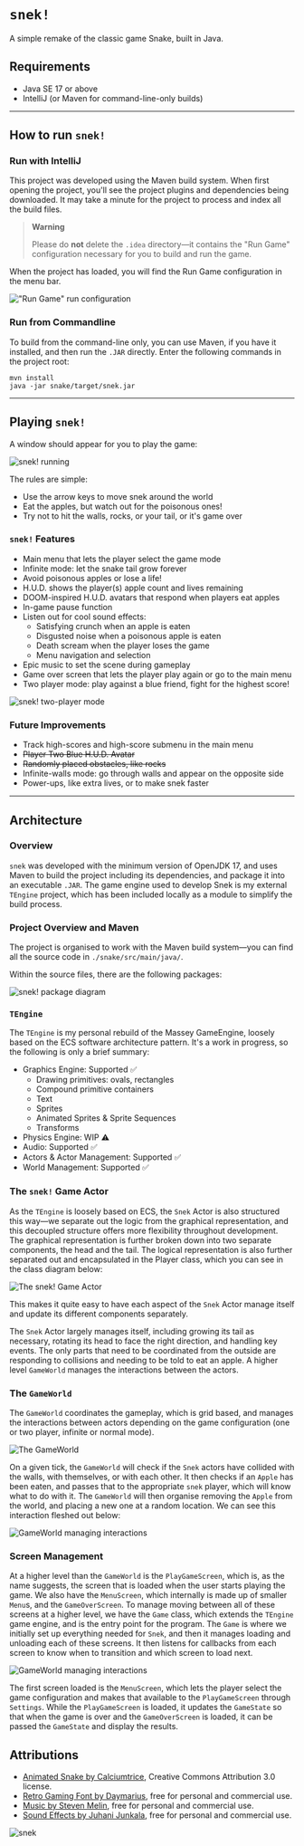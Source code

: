 # `snek!`

A simple remake of the classic game Snake, built in Java.

## Requirements

- Java SE 17 or above
- IntelliJ (or Maven for command-line-only builds)

---

## How to run `snek!`

### Run with IntelliJ

This project was developed using the Maven build system. When first opening the project, you'll see the project 
plugins and dependencies being downloaded. It may take a minute for the project to process and index all the build 
files.

> **Warning**
>
> Please do **not** delete the `.idea` directory—it contains the "Run Game" configuration 
> necessary for you to build and run the game.

When the project has loaded, you will find the Run Game configuration in the menu bar.

!["Run Game" run configuration](docs/images/run-game-config.png)

### Run from Commandline

To build from the command-line only, you can use Maven, if you have it installed, and then run the `.JAR` 
directly. Enter the following commands in the project root:

```shell
mvn install
java -jar snake/target/snek.jar
```

---

## Playing `snek!`

A window should appear for you to play the game:

![`snek!` running](docs/images/main-menu.png)

The rules are simple:

- Use the arrow keys to move snek around the world
- Eat the apples, but watch out for the poisonous ones! 
- Try not to hit the walls, rocks, or your tail, or it's game over

### `snek!` Features

- Main menu that lets the player select the game mode
- Infinite mode: let the snake tail grow forever
- Avoid poisonous apples or lose a life!
- H.U.D. shows the player(s) apple count and lives remaining
- DOOM-inspired H.U.D. avatars that respond when players eat apples
- In-game pause function
- Listen out for cool sound effects:
  - Satisfying crunch when an apple is eaten
  - Disgusted noise when a poisonous apple is eaten
  - Death scream when the player loses the game
  - Menu navigation and selection
- Epic music to set the scene during gameplay
- Game over screen that lets the player play again or go to the main menu
- Two player mode: play against a blue friend, fight for the highest score!

![`snek!` two-player mode](docs/images/two-player-mode.png)

### Future Improvements

- Track high-scores and high-score submenu in the main menu
- ~~Player Two Blue H.U.D. Avatar~~
- ~~Randomly placed obstacles, like rocks~~
- Infinite-walls mode: go through walls and appear on the opposite side
- Power-ups, like extra lives, or to make snek faster

---

## Architecture

### Overview

`snek` was developed with the minimum version of OpenJDK 17, and uses Maven to build the project including its 
dependencies, and package it into an executable `.JAR`. The game engine used to develop Snek is my external 
`TEngine` project, which has been included locally as a module to simplify the build process. 

### Project Overview and Maven

The project is organised to work with the Maven build system—you can find all the source code in `./snake/src/main/java/`.

Within the source files, there are the following packages:

![`snek!` package diagram](docs/images/package-diagram.png)

### `TEngine`

The `TEngine` is my personal rebuild of the Massey GameEngine, loosely based on the ECS software architecture pattern. 
It's a work in progress, so the following is only a brief summary:

- Graphics Engine: Supported ✅
  - Drawing primitives: ovals, rectangles
  - Compound primitive containers
  - Text
  - Sprites
  - Animated Sprites & Sprite Sequences
  - Transforms
- Physics Engine: WIP ⚠️
- Audio: Supported ✅
- Actors & Actor Management: Supported ✅
- World Management: Supported ✅

### The `snek!` Game Actor

As the `TEngine` is loosely based on ECS, the `Snek` Actor is also structured this way—we separate out the logic 
from the graphical representation, and this decoupled structure offers more flexibility throughout development. The 
graphical representation is further broken down into two separate components, the head and the tail. The logical
representation is also further separated out and encapsulated in the Player class, which you can see in the class
diagram below:

![The `snek!` Game Actor](docs/images/snek-actor.png)

This makes it quite easy to have each aspect of the `Snek` Actor manage itself and update its different components 
separately.

The `Snek` Actor largely manages itself, including growing its tail as necessary, rotating its head to face the right 
direction, and handling key events. The only parts that need to be coordinated from the outside are responding to
collisions and needing to be told to eat an apple. A higher level `GameWorld` manages the interactions between the actors.

### The `GameWorld`

The `GameWorld` coordinates the gameplay, which is grid based, and manages the interactions between actors depending on 
the game configuration (one or two player, infinite or normal mode).

![The `GameWorld`](docs/images/game-world.png)

On a given tick, the `GameWorld` will check if the `Snek` actors have collided with the walls, with themselves,
or with each other. It then checks if an `Apple` has been eaten, and passes that to the appropriate `snek` player,
which will know what to do with it. The `GameWorld` will then organise removing the `Apple` from the world, 
and placing a new one at a random location. We can see this interaction fleshed out below:

![`GameWorld` managing interactions](docs/images/world-management.png)

### Screen Management

At a higher level than the `GameWorld` is the `PlayGameScreen`, which is, as the name suggests, the screen that is 
loaded when the user starts playing the game. We also have the `MenuScreen`, which internally is made up of 
smaller `Menu`s, and the `GameOverScreen`. To manage moving between all of these screens at a higher level, we have the 
`Game` class, which extends the `TEngine` game engine, and is the entry point for the program. The `Game` is where we
initially set up everything needed for `Snek`, and then it manages loading and unloading each of these screens. It then
listens for callbacks from each screen to know when to transition and which screen to load next.

![`GameWorld` managing interactions](docs/images/screen-management.png)

The first screen loaded is the `MenuScreen`, which lets the player select the game configuration and makes 
that available to the `PlayGameScreen` through `Settings`. While the `PlayGameScreen` is loaded, it updates the 
`GameState` so that when the game is over and the `GameOverScreen` is loaded, it can be passed the `GameState` and 
display the results.

## Attributions

- [Animated Snake by Calciumtrice](https://opengameart.org/content/animated-snake), Creative Commons Attribution 3.0 license.
- [Retro Gaming Font by Daymarius](https://www.dafont.com/retro-gaming.font), free for personal and commercial use.
- [Music by Steven Melin](https://stevenmelin.com), free for personal and commercial use.
- [Sound Effects by Juhani Junkala](https://juhanijunkala.com/), free for personal and commercial use.

![`snek`](docs/images/snake-idle.gif)
